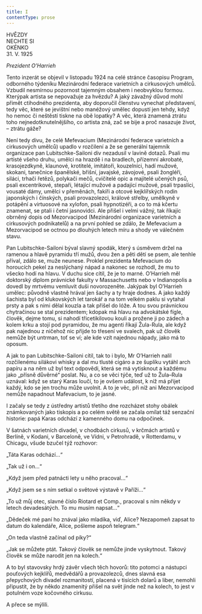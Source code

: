 ```yaml
---
title: I
contentType: prose
---
```


<section>

HVĚZDY  
NECHTE SI  
OKÉNKO  
31\. V. 1925

</section>

<section>

_Prezident O’Harrieh_

</section>

<section>

Tento inzerát se objevil v listopadu 1924 na celé stránce časopisu Program, odborného týdeníku Mezinárodní federace varietních a cirkusových umělců. Vzbudil nesmírnou pozornost tajemným obsahem i neobvyklou formou. Kterýpak artista se nepovažuje za hvězdu? A jaký závažný důvod mohl přimět ctihodného prezidenta, aby doporučil členstvu vynechat představení, tedy věc, které se jevištní nebo manéžový umělec dopustí jen tehdy, když ho nemoc či neštěstí tiskne na obě lopatky? A věc, která znamená ztrátu toho nejnedotknutelnějšího, co artista zná, zač se bije a proč nasazuje život, – ztrátu gáže?

Není tedy divu, že celé Mefevacium (Mezinárodní federace varietních a cirkusových umělců) upadlo v rozčilení a že se generální tajemník organizace pan Lubitschke-Sailoni div nezadusil v lavině dotazů. Psali mu artisté všeho druhu, umělci na hrazdě i na bradlech, přízemní akrobaté, krasojezdkyně, klaunové, krotitelé, imitátoři, kouzelníci, hadí mužové, skokani, tanečnice španělské, břišní, javajské, závojové, psali žongléři, siláci, trhači řetězů, polykači mečů, cvičitelé opic a majitelé učených psů, psali excentrikové, stepaři, létající mužové a padající mužové, psali trpaslíci, vousaté dámy, umělci v přeměnách, fakíři a otcové kejklířských rodin japonských i čínských, psali provazolezci, králové střelby, umělkyně v potápění a virtuosové na xylofon, psali hypnotizéři, a co to má kčertu znamenat, se ptali i četní jasnovidci. Ale přišel i velmi vážný, tak říkajíc obrněný dopis od Mezorvacipod (Mezinárodní organizace varietních a cirkusových podnikatelů) a na první pohled se zdálo, že Mefevacium a Mezorvacipod se octnou po dlouhých letech míru a shody ve válečném stavu.

Pan Lubitschke-Sailoni býval slavný spodák, který s úsměvem držel na ramenou a hlavě pyramidu tří mužů, dvou žen a pěti dětí se psem, ale tenhle příval, zdálo se, muže neunese. Proklel prezidenta Mefevacium do horoucích pekel za neslýchaný nápad a nakonec se rozhodl, že mu to všecko hodí na hlavu. V duchu sice cítil, že je to marné. O’Harrieh měl doktorský diplom právnické fakulty v Massachusetts nebo v Indianopolis a dovedl by mrtvému vemluvit duši novorozeněte. Jakýpak byl O’Harrieh umělec: původně vlastně hrával jen šachy a ty hraje dodnes. A jako každý šachista byl od klukovských let tarokář a na tom velkém paklu si vytahal prsty a pak s nimi dělal kouzla a tak přišel do lóže. A tou svou právnickou chytračinou se stal prezidentem; kdopak má hlavu na advokátské fígle, člověk, dejme tomu, si nahodí třicetikilovou kouli a prožene ji po zádech a kolem krku a stojí pod pyramidou, že mu agenti říkají Žula-Rula, ale když pak najednou z ničehož nic přijde to třesení ve svalech, pak už člověk nemůže být untrman, toť se ví; ale kde vzít najednou nápady, jako má to oposum.

A jak to pan Lubitschke-Sailoni cítil, tak to i bylo, Mr O’Harrieh nalil rozčilenému silákovi whisky a dal mu tlusté cigáro a ze šuplíku vytáhl arch papíru a na něm už byl text odpovědi, která se má vytisknout a každému jako „přísně důvěrné“ poslat. Nu, a co se věci týče, teď už to Žula–Rula uznával: když se starý Karas loučí, to je ovšem událost, k níž má přijet každý, kdo se jen trochu může uvolnit. A to je věc, při níž ani Mezorvacipod nemůže napadnout Mafevacium, to je jasné.

I začaly se tedy z ústředny artistů třetího dne rozcházet stohy obálek známkovaných jako tiskopis a po celém světě se začala omílat táž senzační historie: papá Karas odchází z kamenného domu na odpočinek.

V šatnách varietních divadel, v chodbách cirkusů, v krčmách artistů v Berlíně, v Kodani, v Barceloně, ve Vídni, v Petrohradě, v Rotterdamu, v Chicagu, všude bzučel týž rozhovor:

„Táta Karas odchází…“

„Tak už i on…“

„Když jsem před patnácti lety u něho pracoval…“

„Když jsem se s ním setkal o světové výstavě v Paříži…“

„To už můj otec, slavné číslo Riotard et Comp., pracoval s ním někdy v letech devadesátých. To mu musím napsat…“

„Dědeček mé paní ho znával jako mladíka, viď, Alice? Nezapomeň zapsat to datum do kalendáře, Alice, pošleme aspoň telegram.“

„On teda vlastně začínal od píky?“

„Jak se můžete ptát. Takový člověk se nemůže jinde vyskytnout. Takový člověk se může narodit jen na kolech.“

A to byl stavovsky hrdý závěr všech těch hovorů: tito potomci a nástupci pouťových kejklířů, medvědářů a provazolezců, dnes slavná esa přepychových divadel rozmanitostí, placená v tisících dolarů a liber, nemohli připustit, že by někdo znamenitý přišel na svět jinde než na kolech, to jest v potulném voze kočovného cirkusu.

A přece se mýlili.

</section>

